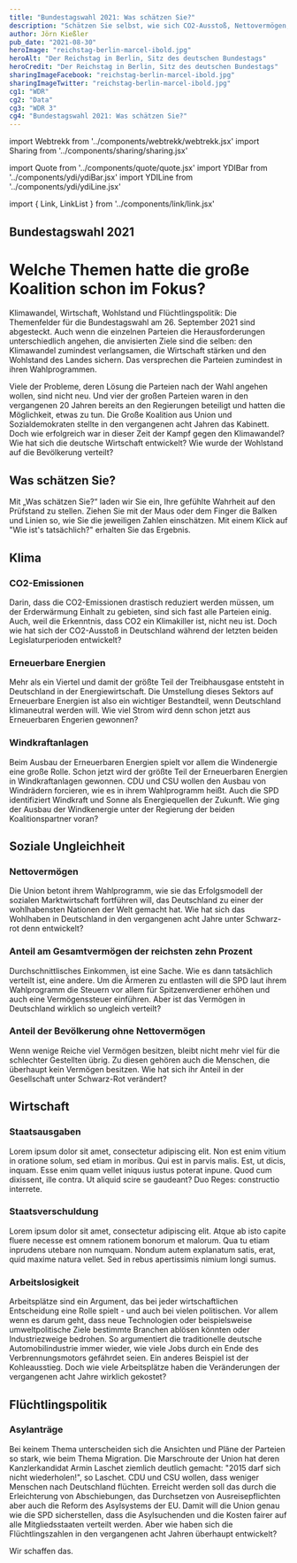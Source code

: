 ```yaml
---
title: "Bundestagswahl 2021: Was schätzen Sie?"
description: "Schätzen Sie selbst, wie sich CO2-Ausstoß, Nettovermögen, Arbeitslosigkeit und die Zahl der Asylanträge während der vergangenen zwei Legislaturperioden entwickelt haben."
author: Jörn Kießler
pub_date: "2021-08-30"
heroImage: "reichstag-berlin-marcel-ibold.jpg"
heroAlt: "Der Reichstag in Berlin, Sitz des deutschen Bundestags"
heroCredit: "Der Reichstag in Berlin, Sitz des deutschen Bundestags"
sharingImageFacebook: "reichstag-berlin-marcel-ibold.jpg"
sharingImageTwitter: "reichstag-berlin-marcel-ibold.jpg"
cg1: "WDR"
cg2: "Data"
cg3: "WDR 3"
cg4: "Bundestagswahl 2021: Was schätzen Sie?"
---
```


import Webtrekk from '../components/webtrekk/webtrekk.jsx'
import Sharing from '../components/sharing/sharing.jsx'

import Quote from '../components/quote/quote.jsx'
import YDIBar from '../components/ydi/ydiBar.jsx'
import YDILine from '../components/ydi/ydiLine.jsx'

import { Link, LinkList } from '../components/link/link.jsx'

## Bundestagswahl 2021
# Welche Themen hatte die große Koalition schon im Fokus?
Klimawandel, Wirtschaft, Wohlstand und Flüchtlingspolitik: Die Themenfelder für die Bundestagswahl am 26. September 2021 sind abgesteckt. Auch wenn die einzelnen Parteien die Herausforderungen unterschiedlich angehen, die anvisierten Ziele sind die selben: den Klimawandel zumindest verlangsamen, die Wirtschaft stärken und den Wohlstand des Landes sichern. Das versprechen die Parteien zumindest in ihren Wahlprogrammen.

Viele der Probleme, deren Lösung die Parteien nach der Wahl angehen wollen, sind nicht neu. Und vier der großen Parteien waren in den vergangenen 20 Jahren bereits an den Regierungen beteiligt und hatten die Möglichkeit, etwas zu tun. Die Große Koalition aus Union und Sozialdemokraten stellte in den vergangenen acht Jahren das Kabinett. Doch wie erfolgreich war in dieser Zeit der Kampf gegen den Klimawandel? Wie hat sich die deutsche Wirtschaft entwickelt? Wie wurde der Wohlstand auf die Bevölkerung verteilt?

## Was schätzen Sie?
Mit „Was schätzen Sie?“ laden wir Sie ein, Ihre gefühlte Wahrheit auf den Prüfstand zu stellen. Ziehen Sie mit der Maus oder dem Finger die Balken und Linien so, wie Sie die jeweiligen Zahlen einschätzen. Mit einem Klick auf "Wie ist's tatsächlich?" erhalten Sie das Ergebnis.


## Klima
### CO2-Emissionen
Darin, dass die CO2-Emissionen drastisch reduziert werden müssen, um der Erderwärmung Einhalt zu gebieten, sind sich fast alle Parteien einig. Auch, weil die Erkenntnis, dass CO2 ein Klimakiller ist, nicht neu ist. Doch wie hat sich der CO2-Ausstoß in Deutschland während der letzten beiden Legislaturperioden entwickelt?

<YDILine name="climate_emissions"/>

### Erneuerbare Energien
Mehr als ein Viertel und damit der größte Teil der Treibhausgase entsteht in Deutschland in der Energiewirtschaft. Die Umstellung dieses Sektors auf Erneuerbare Energien ist also ein wichtiger Bestandteil, wenn Deutschland klimaneutral werden will. Wie viel Strom wird denn schon jetzt aus Erneuerbaren Engerien gewonnen?

<YDILine name="climate_power"/>

### Windkraftanlagen
Beim Ausbau der Erneuerbaren Energien spielt vor allem die Windenergie eine große Rolle. Schon jetzt wird der größte Teil der Erneuerbaren Energien in Windkraftanlagen gewonnen. CDU und CSU wollen den Ausbau von Windrädern forcieren, wie es in ihrem Wahlprogramm heißt. Auch die SPD identifiziert Windkraft und Sonne als Energiequellen der Zukunft. Wie ging der Ausbau der Windkenergie unter der Regierung der beiden Koalitionspartner voran?

<YDILine name="climate_wind"/>

## Soziale Ungleichheit
### Nettovermögen
Die Union betont ihrem Wahlprogramm, wie sie das Erfolgsmodell der sozialen Marktwirtschaft fortführen will, das Deutschland zu einer der wohlhabensten Nationen der Welt gemacht hat. Wie hat sich das Wohlhaben in Deutschland in den vergangenen acht Jahre unter Schwarz-rot denn entwickelt?

<YDIBar name="inequality_wealth"/>

### Anteil am Gesamtvermögen der reichsten zehn Prozent
Durchschnittlisches Einkommen, ist eine Sache. Wie es dann tatsächlich verteilt ist, eine andere. Um die Ärmeren zu entlasten will die SPD laut ihrem Wahlprogramm die Steuern vor allem für Spitzenverdiener erhöhen und auch eine Vermögenssteuer einführen. Aber ist das Vermögen in Deutschland wirklich so ungleich verteilt?

<YDIBar name="inequality_top_ten"/>

### Anteil der Bevölkerung ohne Nettovermögen
Wenn wenige Reiche viel Vermögen besitzen, bleibt nicht mehr viel für die schlechter Gestellten übrig. Zu diesen gehören auch die Menschen, die überhaupt kein Vermögen besitzen. Wie hat sich ihr Anteil in der Gesellschaft unter Schwarz-Rot verändert?

<YDIBar name="inequality_none"/>

## Wirtschaft
### Staatsausgaben
Lorem ipsum dolor sit amet, consectetur adipiscing elit. Non est enim vitium in oratione solum, sed etiam in moribus. Qui est in parvis malis. Est, ut dicis, inquam. Esse enim quam vellet iniquus iustus poterat inpune. Quod cum dixissent, ille contra. Ut aliquid scire se gaudeant? Duo Reges: constructio interrete.

<YDILine name="economy_expenses"/>

### Staatsverschuldung
Lorem ipsum dolor sit amet, consectetur adipiscing elit. Atque ab isto capite fluere necesse est omnem rationem bonorum et malorum. Qua tu etiam inprudens utebare non numquam. Nondum autem explanatum satis, erat, quid maxime natura vellet. Sed in rebus apertissimis nimium longi sumus.

<YDILine name="economy_debt"/>

### Arbeitslosigkeit
Arbeitsplätze sind ein Argument, das bei jeder wirtschaftlichen Entscheidung eine Rolle spielt - und auch bei vielen politischen. Vor allem wenn es darum geht, dass neue Technologien oder beispielsweise umweltpolitische Ziele bestimmte Branchen ablösen könnten oder Industriezweige bedrohen. So argumentiert die traditionelle deutsche Automobilindustrie immer wieder, wie viele Jobs durch ein Ende des Verbrennungsmotors gefährdet seien. Ein anderes Beispiel ist der Kohleausstieg. Doch wie viele Arbeitsplätze haben die Veränderungen der vergangenen acht Jahre wirklich gekostet?

<YDILine name="economy_unemployed"/>

## Flüchtlingspolitik
### Asylanträge
Bei keinem Thema unterscheiden sich die Ansichten und Pläne der Parteien so stark, wie beim Thema Migration. Die Marschroute der Union hat deren Kanzlerkandidat Armin Laschet ziemlich deutlich gemacht: "2015 darf sich nicht wiederholen!", so Laschet. CDU und CSU wollen, dass weniger Menschen nach Deutschland flüchten. Erreicht werden soll das durch die Erleichterung von Abschiebungen, das Durchsetzen von Ausreisepflichten aber auch die Reform des Asylsystems der EU. Damit will die Union genau wie die SPD sicherstellen, dass die Asylsuchenden und die Kosten fairer auf alle Mitgliedsstaaten verteilt werden. Aber wie haben sich die Flüchtlingszahlen in den vergangenen acht Jahren überhaupt entwickelt?

<YDILine name="immigration_asylum"/>


<Quote author="Angela Merkel">Wir schaffen das.</Quote>


<Sharing twitter facebook mail whatsapp telegram reddit xing linkedin />
